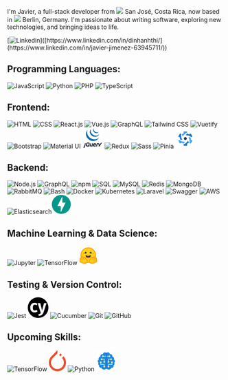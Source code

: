 <p>
I'm Javier, a full-stack developer from <img src="https://cdn-icons-png.flaticon.com/512/197/197506.png" width="13"/> San José, Costa Rica,
 now based in <img src="https://cdn-icons-png.flaticon.com/512/197/197571.png" width="13"/> Berlin, Germany. I'm passionate about writing software, exploring new technologies, and bringing ideas to life.
</p>

[![Linkedin](https://img.shields.io/badge/-LinkedIn-blue?style=flat&logo=Linkedin&logoColor=white&link=[https://www.linkedin.com/in/dinhanhthi/](https://www.linkedin.com/in/javier-jimenez-63945711/))]([https://www.linkedin.com/in/dinhanhthi/](https://www.linkedin.com/in/javier-jimenez-63945711/))

## Programming Languages:
<img src="https://img.icons8.com/color/48/000000/javascript.png" alt="JavaScript" width="48"/> <img src="https://img.icons8.com/color/48/000000/python.png" alt="Python" width="48"/> <img src="https://user-images.githubusercontent.com/25181517/183570228-6a040b9f-3ddf-47a2-a201-743121dac664.png" alt="PHP" width="48"/> <img src="https://img.icons8.com/color/48/000000/typescript.png" alt="TypeScript" width="48"/> 

## Frontend:
<img src="https://img.icons8.com/color/48/000000/html-5--v1.png" alt="HTML" width="48"/> <img src="https://img.icons8.com/color/48/000000/css3.png" alt="CSS" width="48"/> <img src="https://img.icons8.com/plasticine/100/000000/react.png" alt="React.js" width="48"/> <img src="https://img.icons8.com/color/48/000000/vue-js.png" alt="Vue.js" width="48"/> <img src="https://img.icons8.com/color/48/000000/graphql.png" alt="GraphQL" width="48"/> <img src="https://img.icons8.com/color/48/000000/tailwindcss.png" alt="Tailwind CSS" width="48"/> <img src="https://cdn.vuetifyjs.com/docs/images/logos/vuetify-logo-dark.svg" alt="Vuetify" width="46"/> <img src="https://img.icons8.com/color/48/000000/bootstrap.png" alt="Bootstrap" width="48"/> <img src="https://img.icons8.com/color/48/000000/material-ui.png" alt="Material UI" width="44"/> <img src="assets/logos//jquery.svg" alt="jQuery" width="48"/> <img src="https://img.icons8.com/color/48/000000/redux.png" alt="Redux" width="48"/> <img src="https://img.icons8.com/color/48/000000/sass.png" alt="Sass" width="48"/> <img src="https://upload.wikimedia.org/wikipedia/commons/1/1c/Pinialogo.svg" alt="Pinia" width="34"/> <img src="assets/logos//quasar.svg" alt="Quasar" width="46"/>

## Backend:
<img src="https://img.icons8.com/color/48/000000/nodejs.png" alt="Node.js" width="48"/> <img src="https://img.icons8.com/fluency/48/000000/graphql.png" alt="GraphQL" width="48"/> <img src="https://img.icons8.com/color/48/000000/npm.png" alt="npm" width="48"/> <img src="https://img.icons8.com/color/48/000000/sql.png" alt="SQL" width="48"/> <img src="https://img.icons8.com/color/48/000000/mysql-logo.png" alt="MySQL" width="48"/> <img src="https://img.icons8.com/color/48/000000/redis.png" alt="Redis" width="48"/> <img src="https://img.icons8.com/color/48/000000/mongodb.png" alt="MongoDB" width="48"/> <img src="https://github.com/marwin1991/profile-technology-icons/assets/136815194/50342602-8025-4030-b492-550f2eaa4073" alt="RabbitMQ" width="40"/> <img src="https://user-images.githubusercontent.com/25181517/192158606-7c2ef6bd-6e04-47cf-b5bc-da2797cb5bda.png" alt="Bash" width="48"/> <img src="https://img.icons8.com/color/48/000000/docker.png" alt="Docker" width="48"/> <img src="https://img.icons8.com/color/48/000000/kubernetes.png" alt="Kubernetes" width="48"/> <img src="https://laravel.com/img/logomark.min.svg" alt="Laravel" width="40"/> <img src="https://user-images.githubusercontent.com/25181517/186711335-a3729606-5a78-4496-9a36-06efcc74f800.png" alt="Swagger" width="48"/> <img src="https://img.icons8.com/color/48/000000/amazon-web-services.png" alt="AWS" width="48"/> <img src="https://user-images.githubusercontent.com/25181517/183569191-f32cdf03-673f-4ae3-809b-3a8b376bb8a2.png" alt="Elasticsearch" width="40"/><img src="assets/logos/fastapi.png" alt="FastAPI" width="44"/>

## Machine Learning & Data Science:
<img src="https://user-images.githubusercontent.com/25181517/183914128-3fc88b4a-4ac1-40e6-9443-9a30182379b7.png" alt="Jupyter" width="48"/> <img src="https://img.icons8.com/color/48/000000/tensorflow.png" alt="TensorFlow" width="48"/> <img src="assets/logos/huggingface.svg" alt="HuggingFace" width="44"/>

## Testing & Version Control:
<img src="https://user-images.githubusercontent.com/25181517/187955005-f4ca6f1a-e727-497b-b81b-93fb9726268e.png" alt="Jest" width="40"/> <img src="assets/logos/cypress.svg" alt="Cypress" width="48"/> <img src="https://img.icons8.com/color/48/000000/cucumber.png" alt="Cucumber" width="48"/> <img src="https://img.icons8.com/color/48/000000/git.png" alt="Git" width="48"/> <img src="https://img.icons8.com/color/48/000000/github.png" alt="GitHub" width="48"/>

## Upcoming Skills:
<img src="https://img.icons8.com/color/48/000000/tensorflow.png" alt="TensorFlow" width="48"/> <img src="assets/logos/pytorch.png" alt="PyTorch" width="40"/> <img src="https://img.icons8.com/color/48/000000/python.png" alt="Python" width="48"/> <img src="assets/logos/ai.png" alt="Machine Learning" width="48"/>
